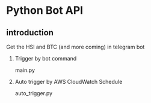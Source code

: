 Python Bot API
================

introduction
--------
Get the HSI and BTC (and more coming) in telegram bot


1. Trigger by bot command
    
    main.py

2. Auto trigger by AWS CloudWatch Schedule

    auto_trigger.py


